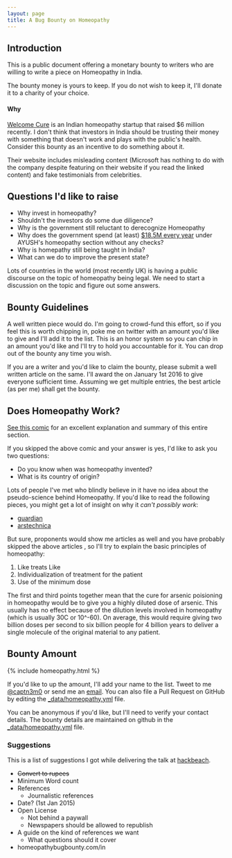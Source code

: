 ```yaml
---
layout: page
title: A Bug Bounty on Homeopathy
---
```

## Introduction

This is a public document offering a monetary bounty to writers who are willing to write a piece on Homeopathy in India.

The bounty money is yours to keep. If you do not wish to keep it, I'll donate it to a charity of your choice.

#### Why

[Welcome Cure](http://www.welcomecure.com/) is an Indian homeopathy startup that raised $6 million recently.
I don't think that investors in India should be trusting their money with something that doesn't work
and plays with the public's health. Consider this bounty as an incentive to do something about it.

Their website includes misleading content (Microsoft has nothing to do with the company despite featuring
on their website if you read the linked content) and fake testimonials from celebrities. 

## Questions I'd like to raise

- Why invest in homeopathy?
- Shouldn't the investors do some due diligence?
- Why is the government still reluctant to derecognize Homeopathy
- Why does the government spend (at least) [$18.5M every year](http://indiabudget.nic.in/ub2014-15/eb/sbe48.pdf) under AYUSH's homeopathy section without any checks?
- Why is homepathy still being taught in India?
- What can we do to improve the present state?

Lots of countries in the world (most recently UK) is having a public discourse
on the topic of homeopathy being legal. We need to start a discussion on the topic
and figure out some answers.

## Bounty Guidelines

A well written piece would do. I'm going to crowd-fund this effort, so if you feel this is worth chipping in,
poke me on twitter with an amount you'd like to give and I'll add it to the list. This is an honor system
so you can chip in an amount you'd like and I'll try to hold you accountable for it. You can drop out of the
bounty any time you wish.

If you are a writer and you'd like to claim the bounty, please submit a well written article on the same.
I'll award the on January 1st 2016 to give everyone sufficient time. Assuming we get multiple entries, the
best article (as per me) shall get the bounty.


## Does Homeopathy Work?

[See this comic](http://darryl-cunningham.blogspot.in/2010/06/homeopathy.html) for an
excellent explanation and summary of this entire section.

If you skipped the above comic and your answer is yes, I'd like to ask you two questions:

- Do you know when was homeopathy invented?
- What is its country of origin?

Lots of people I've met who blindly believe in it have no idea about the pseudo-science behind
Homeopathy. If you'd like to read the following pieces, you might get a lot of insight on
why it *can't possibly work*:

- [guardian](http://www.theguardian.com/world/2014/apr/08/homeopathy-is-bunk-study-says)
- [arstechnica](http://arstechnica.com/science/2007/09/the-pseudoscience-behind-homeopathy/)

But sure, proponents would show me articles as well
and you have probably skipped the above articles
, so I'll try to explain the basic principles of homeopathy:

1. Like treats Like
2. Individualization of treatment for the patient
3. Use of the minimum dose

The first and third points together mean that the cure for arsenic poisioning in homeopathy would be to give you
a highly diluted dose of arsenic. This usually has no effect because of the dilution levels involved in
homeopathy (which is usually 30C or 10^-60). On average, this would require giving two billion doses per
second to six billion people for 4 billion years to deliver a single molecule of the original material to any patient.

## Bounty Amount

{% include homeopathy.html %}

If you'd like to up the amount, I'll add your name to the list. Tweet to me [@captn3m0](https://twitter.com/captn3m0) or send me an [email](mailto:me@captnemo.in). You can also file a Pull Request on GitHub by editing the [_data/homeopathy.yml][data] file.

You can be anonymous if you'd like, but I'll need to verify your contact
details. The bounty details are maintained on github in the
[_data/homeopathy.yml][data] file.

### Suggestions

This is a list of suggestions I got while delivering the talk at [hackbeach](https://hackbeach.in).

* ~~Convert to rupees~~
* Minimum Word count
* References
  * Journalistic references
* Date? (1st Jan 2015)
* Open License
  * Not behind a paywall
  * Newspapers should be allowed to republish
* A guide on the kind of references we want
  * What questions should it cover
* homeopathybugbounty.com/in

[data]: https://github.com/captn3m0/captn3m0.github.com/blob/master/_data/homeopathy.yml